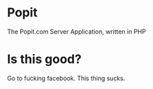 Popit
==========

The Popit.com Server Application, written in PHP

Is this good?
==========

Go to fucking facebook. This thing sucks.
